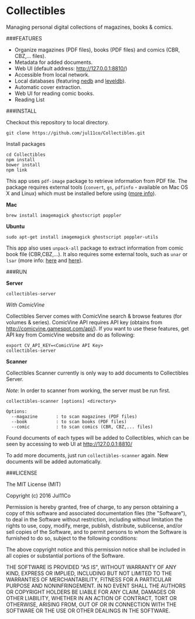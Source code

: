 Collectibles
===

Managing personal digital collections of magazines, books & comics.

###FEATURES
* Organize magazines (PDF files), books (PDF files) and comics (CBR, CBZ,... files).
* Metadata for added documents.
* Web UI (default address: http://127.0.0.1:8810/)
* Accessible from local network.
* Local databases (featuring [nedb](https://github.com/louischatriot/nedb) and [leveldb](https://github.com/Level/levelup)).
* Automatic cover extraction.
* Web UI for reading comic books.
* Reading List

###INSTALL

Checkout this repository to local directory.
```
git clone https://github.com/jul11co/Collectibles.git
```

Install packages
```
cd Collectibles
npm install
bower install
npm link
```

This app uses `pdf-image` package to retrieve information from PDF file. The package requires external tools (`convert`, `gs`, `pdfinfo` - available on Mac OS X and Linux) which must be installed before using ([more info](https://www.npmjs.com/package/pdf-image)).

**Mac**

```
brew install imagemagick ghostscript poppler
```

**Ubuntu**

```
sudo apt-get install imagemagick ghostscript poppler-utils
```

This app also uses `unpack-all` package to extract information from comic book file (CBR,CBZ,...). It also requires some external tools, such as `unar` or `lsar` (more info: [here](https://www.npmjs.com/package/unpack-all) and [here](http://unarchiver.c3.cx/commandline)).

###RUN

**Server**

```
collectibles-server
```

*With ComicVine*

Collectibles Server comes with ComicVine search & browse features (for volumes & series). ComicVine API requires API key (obtains from http://comicvine.gamespot.com/api/). If you want to use these features, get API key from ComicVine website and do as following:

```
export CV_API_KEY=<ComicVine API Key>
collectibles-server
```

**Scanner**

Collectibles Scanner currently is only way to add documents to Collectibles Server.

*Note*: In order to scanner from working, the server must be run first.

```
collectibles-scanner [options] <directory>

Options:
  --magazine       : to scan magazines (PDF files)
  --book           : to scan books (PDF files)
  --comic          : to scan comics (CBR, CBZ,... files)
```

Found documents of each types will be added to Collectibles, which can be seen by accessing to web UI at http://127.0.0.1:8810/

To add more documents, just run `collectibles-scanner` again. New documents will be added automatically.

###LICENSE

The MIT License (MIT)

Copyright (c) 2016 Jul11Co

Permission is hereby granted, free of charge, to any person obtaining a copy
of this software and associated documentation files (the "Software"), to deal
in the Software without restriction, including without limitation the rights
to use, copy, modify, merge, publish, distribute, sublicense, and/or sell
copies of the Software, and to permit persons to whom the Software is
furnished to do so, subject to the following conditions:

The above copyright notice and this permission notice shall be included in all
copies or substantial portions of the Software.

THE SOFTWARE IS PROVIDED "AS IS", WITHOUT WARRANTY OF ANY KIND, EXPRESS OR
IMPLIED, INCLUDING BUT NOT LIMITED TO THE WARRANTIES OF MERCHANTABILITY,
FITNESS FOR A PARTICULAR PURPOSE AND NONINFRINGEMENT. IN NO EVENT SHALL THE
AUTHORS OR COPYRIGHT HOLDERS BE LIABLE FOR ANY CLAIM, DAMAGES OR OTHER
LIABILITY, WHETHER IN AN ACTION OF CONTRACT, TORT OR OTHERWISE, ARISING FROM,
OUT OF OR IN CONNECTION WITH THE SOFTWARE OR THE USE OR OTHER DEALINGS IN THE
SOFTWARE.
